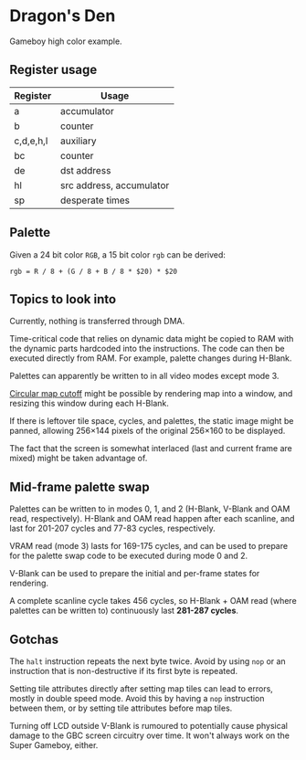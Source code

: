 # Dragon's Den

Gameboy high color example.

## Register usage

| Register  | Usage                    |
|-----------|--------------------------|
| a         | accumulator              |
| b         | counter                  |
| c,d,e,h,l | auxiliary                |
| bc        | counter                  |
| de        | dst address              |
| hl        | src address, accumulator |
| sp        | desperate times          |

## Palette

Given a 24 bit color `RGB`, a 15 bit color `rgb` can be derived:

`rgb = R / 8 + (G / 8 + B / 8 * $20) * $20`

## Topics to look into

Currently, nothing is transferred through DMA.

Time-critical code that relies on dynamic data might be copied to RAM
with the dynamic parts hardcoded into the instructions. The code can
then be executed directly from RAM. For example, palette changes during
H-Blank.

Palettes can apparently be written to in all video modes except mode 3.

[Circular map cutoff](http://www.coranac.com/tonc/text/dma.htm#sec-demo)
might be possible by rendering map into a window, and resizing this
window during each H-Blank.

If there is leftover tile space, cycles, and palettes, the static image
might be panned, allowing 256×144 pixels of the original 256×160 to be
displayed.

The fact that the screen is somewhat interlaced (last and current frame
are mixed) might be taken advantage of.

## Mid-frame palette swap

Palettes can be written to in modes 0, 1, and 2 (H-Blank, V-Blank and
OAM read, respectively). H-Blank and OAM read happen after each
scanline, and last for 201-207 cycles and 77-83 cycles, respectively.

VRAM read (mode 3) lasts for 169-175 cycles, and can be used to prepare
for the palette swap code to be executed during mode 0 and 2.

V-Blank can be used to prepare the initial and per-frame states for
rendering.

A complete scanline cycle takes 456 cycles, so H-Blank + OAM read (where
palettes can be written to) continuously last **281-287 cycles**.

## Gotchas

The `halt` instruction repeats the next byte twice. Avoid by using `nop`
or an instruction that is non-destructive if its first byte is repeated.

Setting tile attributes directly after setting map tiles can lead to
errors, mostly in double speed mode. Avoid this by having a `nop`
instruction between them, or by setting tile attributes before map
tiles.

Turning off LCD outside V-Blank is rumoured to potentially cause
physical damage to the GBC screen circuitry over time. It won't always
work on the Super Gameboy, either.
